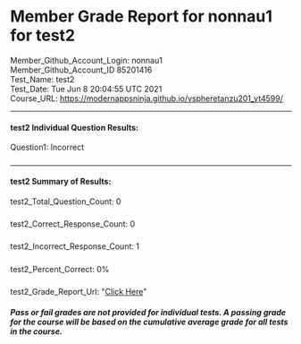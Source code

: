 # Member Grade Report for nonnau1 for test2  
   
Member_Github_Account_Login: nonnau1  
Member_Github_Account_ID 85201416  
Test_Name: test2  
Test_Date: Tue Jun  8 20:04:55 UTC 2021  
Course_URL: https://modernappsninja.github.io/vspheretanzu201_vt4599/  
   
---  
#### test2 Individual Question Results:  
Question1: Incorrect  
#####  
---  
#### test2 Summary of Results:  
test2_Total_Question_Count: 0  
#####  
test2_Correct_Response_Count: 0  
#####  
test2_Incorrect_Response_Count: 1  
#####  
test2_Percent_Correct: 0%  
#####  
test2_Grade_Report_Url: "[Click Here](https://github.com/modernappsninjas/nonnau1/blob/main/static/userdata/courses/vspheretanzu201_vt4599/grade_report.pr173.test2.md)"
##### Pass or fail grades are not provided for individual tests. A passing grade for the course will be based on the cumulative average grade for all tests in the course.  
